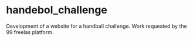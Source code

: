 # handebol_challenge
Development of a website for a handball challenge. Work requested by the 99 freelas platform.
